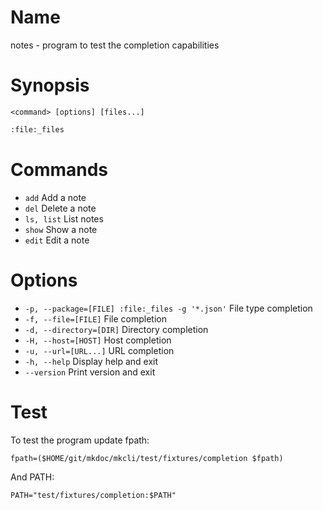 # Name

notes - program to test the completion capabilities

# Synopsis

```
<command> [options] [files...]
```

```zsh
:file:_files
```

# Commands

* `add` Add a note
* `del` Delete a note
* `ls, list` List notes
* `show` Show a note
* `edit` Edit a note

# Options

* `-p, --package=[FILE] :file:_files -g '*.json'` File type completion
* `-f, --file=[FILE]` File completion
* `-d, --directory=[DIR]` Directory completion
* `-H, --host=[HOST]` Host completion
* `-u, --url=[URL...]` URL completion
* `-h, --help` Display help and exit
* `--version` Print version and exit

# Test

To test the program update fpath:

```
fpath=($HOME/git/mkdoc/mkcli/test/fixtures/completion $fpath)
```

And PATH:

```
PATH="test/fixtures/completion:$PATH"
```
